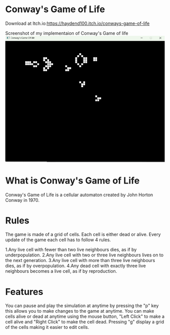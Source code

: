 # Conway's Game of Life
Download at Itch.io:https://haydend100.itch.io/conways-game-of-life

Screenshot of my implementaion of Conway's Game of life 
![screenshot](/docs/assets/screenshot1.png)


# What is Conway's Game of Life
Conway's Game of Life is a cellular automaton created by John Horton Conway in 1970.

# Rules
The game is made of a grid of cells. Each cell is either dead or alive. Every update of the game each cell has to follow 4 rules.

 1.Any live cell with fewer than two live neighbours dies, as if by underpopulation.
 2.Any live cell with two or three live neighbours lives on to the next generation.
 3.Any live cell with more than three live neighbours dies, as if by overpopulation.
 4.Any dead cell with exactly three live neighbours becomes a live cell, as if by reproduction.

# Features
You can pause and play the simulation at anytime by pressing the "p" key this allows you to make changes to the game at anytime.
You can make cells alive or dead at anytime using the mouse button, "Left Click" to make a cell alive and "Right Click" to make the cell dead.
Pressing "g" display a grid of the cells making it easier to edit cells.

